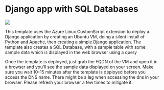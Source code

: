 # Django app with SQL Databases

<a href="https://portal.azure.com/#create/Microsoft.Template/uri/https%3A%2F%2Fraw.githubusercontent.com%2Fmeet-bhagdev%2Fazure-quickstart-templates%2Fmaster%2Fsqldb-django-on-ubuntu%2Fazuredeploy.json" target="_blank"><img src="http://azuredeploy.net/deploybutton.png"/></a>

This template uses the Azure Linux CustomScript extension to deploy a Django application by creating an Ubuntu VM, doing a silent install of Python and Apache, then creating a simple Django application. The template also creates a SQL Database, with a sample table with some sample data which is displayed in the web browser using a query

Once the template is deployed, just grab the FQDN of the VM and open it in a browser and you'll see the sample data displayed on your screen. Make sure you wait 10-15 minutes after the template is deployed before you access the DNS name. There might be a lag when accessing the dns in your browser. Please refresh your browser a few times to mitigate it.
